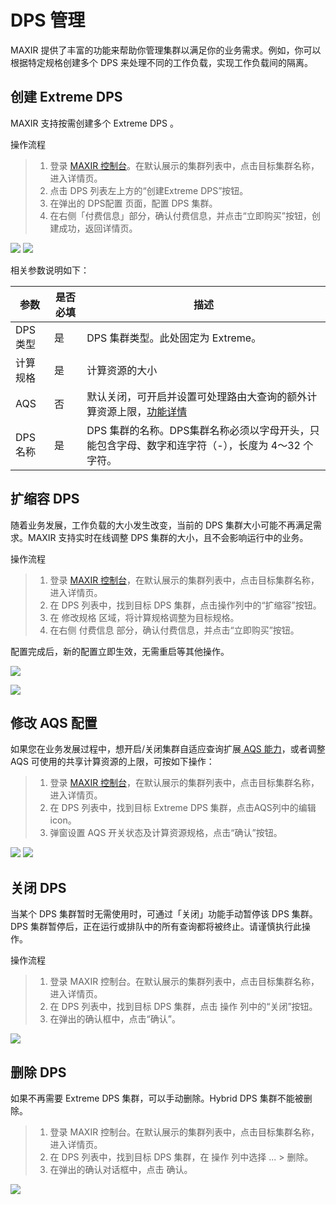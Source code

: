 # DPS 管理
MAXIR 提供了丰富的功能来帮助你管理集群以满足你的业务需求。例如，你可以根据特定规格创建多个 DPS 来处理不同的工作负载，实现工作负载间的隔离。


## 创建 Extreme DPS 
MAXIR 支持按需创建多个 Extreme DPS 。

操作流程
>1. 登录 [MAXIR 控制台](https://console.ucloud.cn/maxir/standard)。在默认展示的集群列表中，点击目标集群名称，进入详情页。
>2. 点击 DPS 列表左上方的“创建Extreme DPS”按钮。
>3. 在弹出的 DPS配置 页面，配置 DPS 集群。
>4. 在右侧「付费信息」部分，确认付费信息，并点击“立即购买”按钮，创建成功，返回详情页。

![](/images/guide/DPS-1.png)
![](/images/guide/DPS-2.png)


相关参数说明如下：

| 参数 | 是否必填 | 描述 |
| --- | --- | --- |
| DPS类型 | 是 | DPS 集群类型。此处固定为 Extreme。 |
| 计算规格 | 是 | 计算资源的大小 |
| AQS | 否 | 默认关闭，可开启并设置可处理路由大查询的额外计算资源上限，[功能详情](/maxir/guides/dps-clusters/aqs) |
| DPS名称 | 是 | DPS 集群的名称。DPS集群名称必须以字母开头，只能包含字母、数字和连字符（-），长度为 4～32 个字符。 |


## 扩缩容 DPS
随着业务发展，工作负载的大小发生改变，当前的 DPS 集群大小可能不再满足需求。MAXIR 支持实时在线调整 DPS 集群的大小，且不会影响运行中的业务。

操作流程
>1. 登录 [MAXIR 控制台](https://console.ucloud.cn/maxir/standard)，在默认展示的集群列表中，点击目标集群名称，进入详情页。
>2. 在 DPS 列表中，找到目标 DPS 集群，点击操作列中的“扩缩容”按钮。
>3. 在 修改规格 区域，将计算规格调整为目标规格。
>4. 在右侧 付费信息 部分，确认付费信息，并点击“立即购买”按钮。

配置完成后，新的配置立即生效，无需重启等其他操作。

![](/images/guide/DPS-3.png)

![](/images/guide/DPS-4.png)

## 修改 AQS 配置
如果您在业务发展过程中，想开启/关闭集群自适应查询扩展[ AQS 能力](/maxir/guides/dps-clusters/aqs)，或者调整 AQS 可使用的共享计算资源的上限，可按如下操作：
>1. 登录 [MAXIR 控制台](https://console.ucloud.cn/maxir/standard)，在默认展示的集群列表中，点击目标集群名称，进入详情页。
>2. 在 DPS 列表中，找到目标  Extreme DPS 集群，点击AQS列中的编辑 icon。
>3. 弹窗设置 AQS 开关状态及计算资源规格，点击“确认”按钮。

![](/images/guide/AQS-1.png)
![](/images/guide/AQS-2.png)



## 关闭 DPS
当某个 DPS 集群暂时无需使用时，可通过「关闭」功能手动暂停该 DPS 集群。DPS 集群暂停后，正在运行或排队中的所有查询都将被终止。请谨慎执行此操作。

操作流程

>1. 登录 MAXIR 控制台。在默认展示的集群列表中，点击目标集群名称，进入详情页。
>2. 在 DPS 列表中，找到目标 DPS 集群，点击 操作 列中的“关闭”按钮。
>3. 在弹出的确认框中，点击“确认”。

![](/images/guide/DPS-5.png)

## 删除 DPS 
如果不再需要 Extreme DPS 集群，可以手动删除。Hybrid DPS 集群不能被删除。

>1. 登录 MAXIR 控制台。在默认展示的集群列表中，点击目标集群名称，进入详情页。
>2. 在 DPS 列表中，找到目标 DPS 集群，在 操作 列中选择 ... > 删除。
>3. 在弹出的确认对话框中，点击 确认。

![](/images/guide/DPS-6.png)
